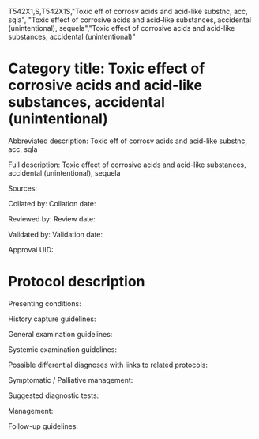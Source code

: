T542X1,S,T542X1S,"Toxic eff of corrosv acids and acid-like substnc, acc, sqla", "Toxic effect of corrosive acids and acid-like substances, accidental (unintentional), sequela","Toxic effect of corrosive acids and acid-like substances, accidental (unintentional)"
# Category title: Toxic effect of corrosive acids and acid-like substances, accidental (unintentional)

Abbreviated description: Toxic eff of corrosv acids and acid-like substnc, acc, sqla

Full description: Toxic effect of corrosive acids and acid-like substances, accidental (unintentional), sequela

Sources:

Collated by:
Collation date:

Reviewed by:
Review date:

Validated by:
Validation date:

Approval UID:

# Protocol description

Presenting conditions:

History capture guidelines:

General examination guidelines:

Systemic examination guidelines:

Possible differential diagnoses with links to related protocols:

Symptomatic / Palliative management:

Suggested diagnostic tests:

Management:

Follow-up guidelines:
